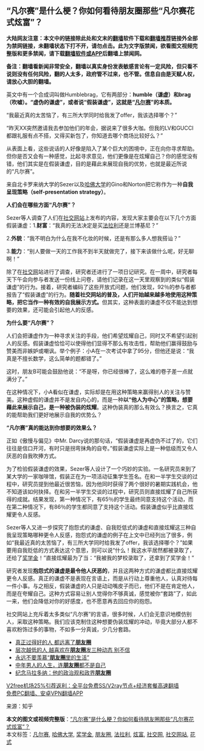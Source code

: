  <h2>“凡尔赛”是什么梗？你如何看待朋友圈那些“凡尔赛花式炫富”？</h2> <p class="notice"><b>大陆网友注意：本文中的链接除此处和文末的<a href="https://github.com/bannedbook/fanqiang" >翻墙</a>软件下载和<a href="https://github.com/killgcd/justmysocks/blob/master/README.md">翻墙推荐</a>链接外全部为禁网链接，未翻墙状态下打不开，请勿点击。此为文字版禁闻，欲看图文视频完整版和更多禁闻，请下载<a href="https://github.com/bannedbook/fanqiang">翻墙软件或APP</a>后翻墙上禁闻网。</p><p>备注：翻墙看新闻非常安全，翻墙以真实身份发表敏感言论有一定风险，但只看不说则没有任何风险，翻的人太多，政府管不过来，也不管。信息自由是天赋人权，请放心大胆的翻墙。</b></p>  <div class="entry"> <p>英文中有一个合成词叫做Humblebrag，它有两部分：<strong>humble（谦虚）和brag（吹嘘）。“虚伪的谦虚”，或者说“假装谦虚”，这就是“<a href="https://www.bannedbook.org/bnews/tag/%E5%87%A1%E5%B0%94%E8%B5%9B/" class="st_tag internal_tag" rel="tag" title="标签 凡尔赛 下的日志">凡尔赛</a>”的本质。</strong></p> <p>“我最近真的太苦恼了，有三所大学同时给我发了offer，我该选择哪个？”</p> <p>“昨天XX突然邀请我去参加他们的年会，据说来了很多大咖。但我的LV和GUCCI都跟礼服有点不搭，又得买新包了，你知道去哪个商场比较好么？”</p> <p>从表面上看，这些说话的人好像是陷入了某个巨大的困境中，正在向你寻求帮助。但你是否又会有一种感觉，比起寻求意见，他们更像是在炫耀自己？你的感觉没有错，他们其实是在假装谦虚，目的是藉此来展现自我的优势，也就是最近所说的“凡尔赛”。</p> <p>来自北卡罗来纳大学的Sezer以及<a href="https://www.bannedbook.org/bnews/tag/%e5%93%88%e4%bd%9b%e5%a4%a7%e5%ad%a6/" class="st_tag internal_tag" rel="tag" title="标签 哈佛大学 下的日志">哈佛大学</a>的Gino和Norton把它称作为一种<strong>自我呈现策略（self-presentation strategy）</strong>。</p>  <p><strong>人们会在哪些方面“凡尔赛”？</strong></p> <p>Sezer等人调查了人们在<a href="https://www.bannedbook.org/bnews/tag/%E7%A4%BE%E4%BA%A4%E7%BD%91%E7%AB%99/" class="st_tag internal_tag" rel="tag" title="标签 社交网站 下的日志">社交网站</a>上发布的内容，发现大家主要会在以下几个方面假装谦虚：1.<strong>财富</strong>：“我真的无法决定是买<a href="https://www.bannedbook.org/bnews/tag/%e6%b3%95%e6%8b%89%e5%88%a9/" class="st_tag internal_tag" rel="tag" title="标签 法拉利 下的日志">法拉利</a>还是兰博基尼？”</p> <p>2.<strong>外貌</strong>：“我不明白为什么在我不化妆的时候，还是有那么多人想我搭讪？”</p> <p>3.<strong>能力</strong>：“别人要做一天的工作我不到半天就做完了，接下来该做什么呢，好无聊啊！”</p> <p>除了在<a href="https://www.bannedbook.org/bnews/tag/%E7%A4%BE%E4%BA%A4%E7%BD%91/" class="st_tag internal_tag" rel="tag" title="标签 社交网 下的日志">社交网</a>站进行了调查，研究者还进行了一项日记研究。在一周中，研究者每天下午会向参与者发送一份线上问卷，请他们记录在这一天里观察到的类似“假装谦虚”的行为。接着，研究者编码了这些开放式问题，他们发现，92％的参与者都报告了“假装谦虚”的行为。<strong>随着社交网站的普及，人们开始越来越多地使用这种策略，把它当作一种有效的自我展示方式。</strong>但其实，这种表面的谦虚不仅不能达到想要的效果，还可能会引起他人的反感。</p>  <p><strong>为什么要“凡尔赛”？</strong></p> <p>人们会把谦虚作为一种寻求关注的手段，他们希望炫耀自己，同时又不希望引起别人的反感。假装谦虚恰恰可以使得他们显得不那么有攻击性，帮助他们赢得鼓励与赞美而非嫉妒或嘲讽。举个例子：小A在一次考试中拿了95分，但他还是说：“我真是不擅长数学，这么简单的题都错了。”</p> <p>这时，朋友B可能会鼓励他说：“不是呀，你已经很棒了，这么难的卷子差一点就满分了。”</p> <p>在这种情况下，小A看似在谦虚，实际却是在用这种策略来赢得别人的关注与赞美。这种虚假的谦虚并不是发自内心的，而是一种<strong>以“他人为中心”的策略，想要藉此来展示自己，是一种被伪装的炫耀</strong>。这种伪装真的那么有效么？换言之，它真的能帮助我们更好地展示自我的优势么？</p> <p><strong>“凡尔赛”真的能达到你想要的效果么？</strong></p>  <p>正如《傲慢与偏见》中Mr. Darcy说的那句话，“假装谦虚是再虚伪不过了的，它们往往是信口开河，有时只是拐弯抹角的自夸。”假装谦虚实际上是一种低级而又令人厌恶的自我吹捧方式。</p> <p>为了检验假装谦虚的效果，Sezer等人设计了一个巧妙的实验。一名研究员来到了某大学的一家咖啡馆，假装正在为一项活动征集学生签名。在和一半学生交谈的过程中，研究员提到他最近很苦恼，因为他同时获得了两个很好的暑期实践机会，他不知道该如何抉择。在和另一半学生交谈的过程中，研究员则直接炫耀了自己所获得的成就。结果发现，第一种情况下，有65％的学生最终同意支持这个活动，而在第二种情况下，有86％的学生都同意了支持这个活动。假装谦虚似乎比直接炫耀更令人反感。</p> <p>Sezer等人又进一步探究了抱怨式的谦虚、自我贬低式的谦虚和直接炫耀这三种自我呈现策略哪种更令人反感，抱怨式的谦虚的例子在上文中已经列出了很多，例如“我最近真的太苦恼了，有三所大学同时给我发了offer，我该选择哪个？”如果要用自我贬低的方式表达这个意思，则可以说“什么！我这水平居然都被录取了，还给了<a href="https://www.bannedbook.org/bnews/tag/%E5%A5%96%E5%AD%A6%E9%87%91/" class="st_tag internal_tag" rel="tag" title="标签 奖学金 下的日志">奖学金</a>！”直接炫耀最为了当：“我被我的梦校录取了，还拿到了奖学金！”</p> <p>研究者发现<strong>抱怨式的谦虚是最令他人厌恶的</strong>，并且这两种方式的谦虚都比直接炫耀更令人反感。真正的谦虚不是表现在言语上，而是从行动上尊重他人，认真对待每一件小事。与之相反，假装谦虚的人只是动动嘴皮子而已，他们不是在肯定他人，而是在夸耀自己。这种方式容易让别人觉得你不够真诚，感觉被你“套路”了，如此一来，他们会降低对你的好感度，也不愿意再去回应你的抱怨。</p> <p>社交网站上充斥着太多类似“凡尔赛”的言语，很多时候，人们会无意识地模仿别人，采取这种策略。我们应该克制住这种想要伪装炫耀的冲动，毕竟大部分人都不喜欢粉饰过多的事物，不如多一分真诚，少几分套路。</p>  <ul class='op-related-articles' title='相关阅读'> <li><a href='https://www.bannedbook.org/bnews/funmedia/20201210/1445022.html' target='_blank'>真正过得好的人 都远离了<b>朋友圈</b></a></li> <li><a href='https://www.bannedbook.org/bnews/lifebaike/20201205/1442578.html' target='_blank'>层次越低的人 越喜欢在<b>朋友圈</b>发三种动态 别不信</a></li> <li><a href='https://www.bannedbook.org/bnews/funmedia/20201205/1442457.html' target='_blank'>永远不要羡慕“<b>朋友圈</b>里的生活”</a></li> <li><a href='https://www.bannedbook.org/bnews/lifebaike/20201128/1438345.html' target='_blank'>中年男人的人生，连<b>朋友圈</b>都不是自己</a></li> <li><a href='https://www.bannedbook.org/bnews/bblog/20201127/1437888.html' target='_blank'>纪念马拉多纳：他的政治观和政界<b>朋友圈</b></a></li> </ul> <p class="texttj"> <a href="https://www.bannedbook.org/forum23/topic22702.html" target="_blank">V2free机场25%引荐返利：全平台免费SS/V2ray节点+经济套餐高速翻墙</a><br/> <a href="https://github.com/bannedbook/fanqiang/wiki/%E7%A6%81%E9%97%BB%E7%BD%91%E5%AE%89%E5%8D%93%E7%BF%BB%E5%A2%99%E6%96%B0%E9%97%BBAPP" target="_blank">免费PC翻墙、安卓VPN翻墙APP</a></p><p> 来源：知乎 </p><a name='sharetosocial'></a>       <div><b>本文的图文或视频完整版</b>：<a href='https://www.bannedbook.org/bnews/comments/20201213/1446848.html'>“凡尔赛”是什么梗？你如何看待朋友圈那些“凡尔赛花式炫富”？</a></div>  </div><!--END ENTRY--> <div class="postfooter"> <div>本文标签：<a href="https://www.bannedbook.org/bnews/tag/%E5%87%A1%E5%B0%94%E8%B5%9B/" rel="tag">凡尔赛</a>, <a href="https://www.bannedbook.org/bnews/tag/%e5%93%88%e4%bd%9b%e5%a4%a7%e5%ad%a6/" rel="tag">哈佛大学</a>, <a href="https://www.bannedbook.org/bnews/tag/%E5%A5%96%E5%AD%A6%E9%87%91/" rel="tag">奖学金</a>, <a href="https://www.bannedbook.org/bnews/tag/%e6%9c%8b%e5%8f%8b%e5%9c%88/" rel="tag">朋友圈</a>, <a href="https://www.bannedbook.org/bnews/tag/%e6%b3%95%e6%8b%89%e5%88%a9/" rel="tag">法拉利</a>, <a href="https://www.bannedbook.org/bnews/tag/%e7%82%ab%e5%af%8c/" rel="tag">炫富</a>, <a href="https://www.bannedbook.org/bnews/tag/%E7%A4%BE%E4%BA%A4%E7%BD%91/" rel="tag">社交网</a>, <a href="https://www.bannedbook.org/bnews/tag/%E7%A4%BE%E4%BA%A4%E7%BD%91%E7%AB%99/" rel="tag">社交网站</a>, <a href="https://www.bannedbook.org/bnews/tag/%E8%8A%B1%E5%BC%8F/" rel="tag">花式</a></div>  </div><!--END POSTFOOTER--> 